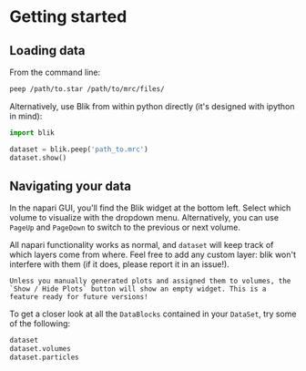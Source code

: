 # Getting started

## Loading data

From the command line:
```bash
peep /path/to.star /path/to/mrc/files/
```

Alternatively, use Blik from within python directly (it's designed with ipython in mind):
```python
import blik 

dataset = blik.peep('path_to.mrc')
dataset.show()
```

## Navigating your data
In the napari GUI, you'll find the Blik widget at the bottom left. Select which volume to visualize with the dropdown menu.
Alternatively, you can use `PageUp` and `PageDown` to switch to the previous or next volume.

All napari functionality works as normal, and `dataset` will keep track of which layers come from where. Feel free to add any custom layer: blik won't interfere with them (if it does, please report it in an issue!).

```{note}
Unless you manually generated plots and assigned them to volumes, the `Show / Hide Plots` button will show an empty widget. This is a feature ready for future versions!
```

To get a closer look at all the `DataBlocks` contained in your `DataSet`, try some of the following:
```python
dataset
dataset.volumes
dataset.particles
```
